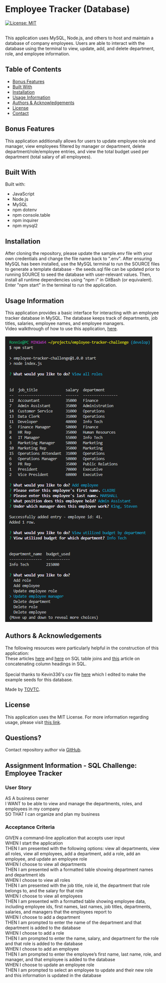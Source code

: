 
  # Employee Tracker (Database)
  [![License: MIT](https://img.shields.io/badge/License-MIT-yellow.svg)](https://opensource.org/licenses/MIT)</br></br>
    
  This application uses MySQL, Node.js, and others to host and maintain a database of company employees. Users are able to interact with the database using the terminal to view, update, add, and delete department, role, and employee information.
  
  ## Table of Contents
  * [Bonus Features](#features)
  * [Built With](#built)
  * [Installation](#installation)
  * [Usage Information](#usage)
  * [Authors & Acknowledgements](#credits)
  * [License](#license)
  * [Contact](#questions)
  
  ## Bonus Features<a name="features"></a>
  This application additionally allows for users to update employee role and manager, view employees filtered by manager or department, delete department/role/employee entries, and view the total budget used per department (total salary of all employees).
    
  ## Built With<a name="built"></a>
  Built with:
  * JavaScript
  * Node.js
  * MySQL
  * npm dotenv
  * npm console.table
  * npm inquirer
  * npm mysql2

  ## Installation <a name="installation"></a>
  After cloning the repository, please update the sample.env file with your own credentials and change the file name back to ".env". After ensuring MySQL has been installed, use the MySQL terminal to run the SOURCE files to generate a template database - the seeds.sql file can be updated prior to running SOURCE to seed the database with user-relevant values. Then, install all runtime dependencies using "npm i" in GitBash (or equivalent). Enter "npm start" in the terminal to run the application.
  
  ## Usage Information<a name="usage"></a>
  This application provides a basic interface for interacting with an employee tracker database in MySQL. The database keeps track of departments, job titles, salaries, employee names, and employee managers.</br>
  Video walkthrough of how to use this application, [here](https://drive.google.com/drive/folders/1SKFLsBSltWagLwwMbXyQhPIatawglmnd?usp=sharing).</br>
  </br>![Employee Tracker (Database)](./employee-tracker.png "Employee Tracker (Database)")</br>
    
  
  ## Authors & Acknowledgements<a name="credits"></a>
  The following resources were particularly helpful in the construction of this application:</br>These articles [here](https://www.sqlshack.com/learn-sql-join-multiple-tables/) and [here](https://learnsql.com/blog/what-is-self-join-sql/) on SQL table joins and [this](https://www.w3schools.com/sql/func_sqlserver_concat.asp) article on concatenating column headings in SQL.</br></br>
  Special thanks to Kevin336's csv file [here](https://gist.github.com/kevin336/acbb2271e66c10a5b73aacf82ca82784) which I edited to make the example seeds for this database.
  
  Made by [TOVTC](https://github.com/TOVTC).
  
  ## License<a name="license"></a>
  This application uses the MIT License. For more information regarding usage, please visit [this link](https://opensource.org/licenses/MIT).
    
  ## Questions?<a name="questions"></a>
  Contact repository author via [GitHub](https://github.com/TOVTC).
    
  ## Assignment Information - SQL Challenge: Employee Tracker
  ### User Story
  AS A business owner</br>
  I WANT to be able to view and manage the departments, roles, and employees in my company</br>
  SO THAT I can organize and plan my business

  ### Acceptance Criteria
  GIVEN a command-line application that accepts user input</br>
  WHEN I start the application</br>
  THEN I am presented with the following options: view all departments, view all roles, view all employees, add a department, add a role, add an employee, and update an employee role</br>
  WHEN I choose to view all departments</br>
  THEN I am presented with a formatted table showing department names and department ids</br>
  WHEN I choose to view all roles</br>
  THEN I am presented with the job title, role id, the department that role belongs to, and the salary for that role</br>
  WHEN I choose to view all employees</br>
  THEN I am presented with a formatted table showing employee data, including employee ids, first names, last names, job titles, departments, salaries, and managers that the employees report to</br>
  WHEN I choose to add a department</br>
  THEN I am prompted to enter the name of the department and that department is added to the database</br>
  WHEN I choose to add a role</br>
  THEN I am prompted to enter the name, salary, and department for the role and that role is added to the database</br>
  WHEN I choose to add an employee</br>
  THEN I am prompted to enter the employee’s first name, last name, role, and manager, and that employee is added to the database</br>
  WHEN I choose to update an employee role</br>
  THEN I am prompted to select an employee to update and their new role and this information is updated in the database</br>